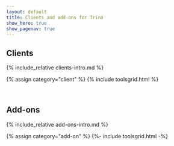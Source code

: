 ```yaml
---
layout: default
title: Clients and add-ons for Trino
show_hero: true
show_pagenav: true
---
```


## Clients

{% include_relative clients-intro.md %}

{% assign category="client" %}
{% include toolsgrid.html %}

<br>

## Add-ons

{% include_relative add-ons-intro.md %}

{% assign category="add-on" %}
{%- include toolsgrid.html -%}
